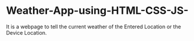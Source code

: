 # Weather-App-using-HTML-CSS-JS-
It is a webpage to tell the current weather of the Entered Location or the Device Location.
